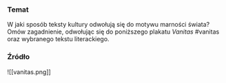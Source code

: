 ### Temat
W jaki sposób teksty kultury odwołują się do motywu marności świata? Omów zagadnienie, odwołując się do poniższego plakatu _Vanitas_ #vanitas oraz wybranego tekstu literackiego.

### Źródło
![[vanitas.png]]